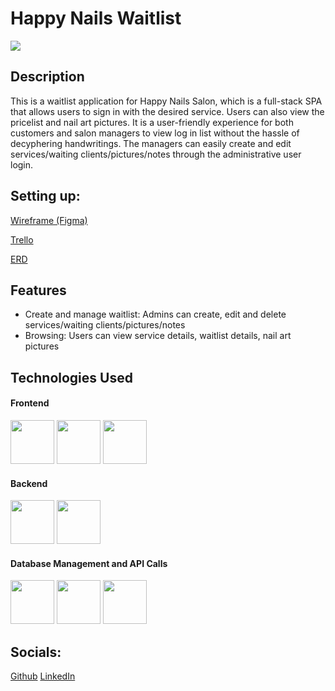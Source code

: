 # Happy Nails Waitlist
![](https://res.cloudinary.com/di90p71en/image/upload/v1690911737/readmepic_rol89i.png)

## Description
This is a waitlist application for Happy Nails Salon, which is a full-stack SPA that allows users to sign in with the desired service. Users can also view the pricelist and nail art pictures. It is a user-friendly experience for both customers and salon managers to view log in list without the hassle of decyphering handwritings. The managers can easily create and edit services/waiting clients/pictures/notes through the administrative user login.


## Setting up:
[Wireframe (Figma)](https://www.figma.com/file/dWeymDjTbIPlm7Wl1pXAHz/Untitled?type=whiteboard&node-id=0-1&t=ccnD33Rb5JrCTi8c-0)

[Trello](https://trello.com/b/X6g2NFKE/hnw)

[ERD](https://lucid.app/lucidchart/5be40c83-b49e-46d6-a043-61d8af3daf46/edit?invitationId=inv_216a7208-f911-4d92-b64a-cfe6bf25c70e&page=0_0# )



## Features
- Create and manage waitlist: Admins can create, edit and delete services/waiting clients/pictures/notes
- Browsing: Users can view service details, waitlist details, nail art pictures

## Technologies Used
#### Frontend
<p align="left">
  <img src="https://user-images.githubusercontent.com/25181517/192158954-f88b5814-d510-4564-b285-dff7d6400dad.png" width=70>
  <img src="https://user-images.githubusercontent.com/25181517/183898674-75a4a1b1-f960-4ea9-abcb-637170a00a75.png" width=70>
  <img src="React	https://user-images.githubusercontent.com/25181517/183897015-94a058a6-b86e-4e42-a37f-bf92061753e5.png" width=70>
</p> 

  #### Backend
  <p align="left">
  <img src="https://user-images.githubusercontent.com/25181517/183423507-c056a6f9-1ba8-4312-a350-19bcbc5a8697.png" width=70>
      <img src="https://www.svgrepo.com/show/305963/django.svg" width=70>
  </p>


#### Database Management and API Calls
<p align="left">
      <img src="https://user-images.githubusercontent.com/25181517/117208740-bfb78400-adf5-11eb-97bb-09072b6bedfc.png" width=70>
  <img src="https://customer.elephantsql.com/img/service-logo.png" width=70>
  <img src="https://user-images.githubusercontent.com/25181517/192107858-fe19f043-c502-4009-8c47-476fc89718ad.png" width=70>
</p> 

## Socials:
[Github](https://github.com/nguyencuc1120)
[LinkedIn](https://www.linkedin.com/in/nguyencuc1120/)

